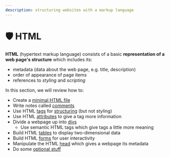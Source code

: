 ```yaml
---
description: structuring websites with a markup language
---
```


# 🛡️ HTML

**HTML** (hypertext markup language) consists of a basic **representation of a web page's structure** which includes its:

* metadata (data about the web page, e.g. title, description)
* order of appearance of page items
* references to _styling_ and _scripting_&#x20;

In this section, we will review how to:

* Create a [minimal HTML file](html-setup.md)
* Write notes called [comments](html-commenting.md)
* Use HTML [tags](html-tag-structure/) for [structuring](html-tag-structure/) (but not styling)
* Use HTML [attributes](html-tag-structure/) to give a tag more information
* Divide a webpage up into [divs](html-div.md)
  * Use semantic HTML tags which give tags a little more meaning
* Build HTML [tables](html-table-tags.md) to display two-dimensional data
* Build HTML [forms](html-forms/) for user interactivity
* Manipulate the HTML [head](html-head.md) which gives a webpage its metadata
* Do some [optional stuff](https://github.com/joncoded/jonsdocs/blob/main/code/webdev/html/broken-reference/README.md)

